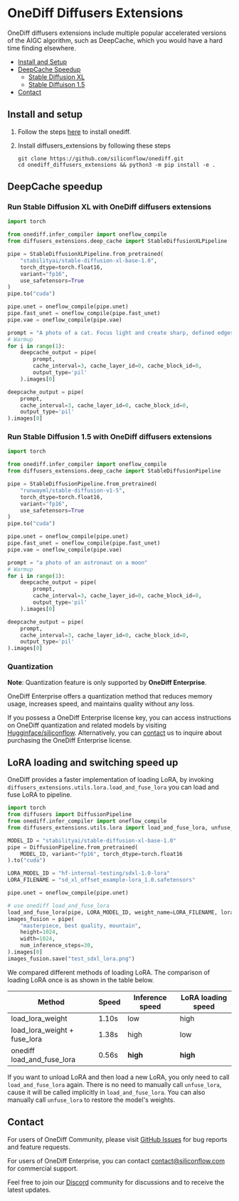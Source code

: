 # OneDiff Diffusers Extensions

OneDiff diffusers extensions include multiple popular accelerated versions of the AIGC algorithm, such as DeepCache, which you would have a hard time finding elsewhere.

- [Install and Setup](#install-and-setup)
- [DeepCache Speedup](#deepcache-speedup)
    - [Stable Diffusion XL](#run-stable-diffusion-xl-with-onediff-diffusers-extensions)
    - [Stable Diffuison 1.5](#run-stable-diffusion-15-with-onediff-diffusers-extensions)
- [Contact](#contact)

## Install and setup

1. Follow the steps [here](https://github.com/siliconflow/onediff?tab=readme-ov-file#install-from-source) to install onediff. 

2. Install diffusers_extensions by following these steps

    ```
    git clone https://github.com/siliconflow/onediff.git
    cd onediff_diffusers_extensions && python3 -m pip install -e .
    ```

## DeepCache speedup

### Run Stable Diffusion XL with OneDiff diffusers extensions

```python
import torch

from onediff.infer_compiler import oneflow_compile
from diffusers_extensions.deep_cache import StableDiffusionXLPipeline

pipe = StableDiffusionXLPipeline.from_pretrained(
    "stabilityai/stable-diffusion-xl-base-1.0",
    torch_dtype=torch.float16,
    variant="fp16",
    use_safetensors=True
)
pipe.to("cuda")

pipe.unet = oneflow_compile(pipe.unet)
pipe.fast_unet = oneflow_compile(pipe.fast_unet)
pipe.vae = oneflow_compile(pipe.vae)

prompt = "A photo of a cat. Focus light and create sharp, defined edges."
# Warmup
for i in range(1):
    deepcache_output = pipe(
        prompt, 
        cache_interval=3, cache_layer_id=0, cache_block_id=0,
        output_type='pil'
    ).images[0]

deepcache_output = pipe(
    prompt, 
    cache_interval=3, cache_layer_id=0, cache_block_id=0,
    output_type='pil'
).images[0]
```

### Run Stable Diffusion 1.5 with OneDiff diffusers extensions

```python
import torch

from onediff.infer_compiler import oneflow_compile
from diffusers_extensions.deep_cache import StableDiffusionPipeline

pipe = StableDiffusionPipeline.from_pretrained(
    "runwayml/stable-diffusion-v1-5",
    torch_dtype=torch.float16,
    variant="fp16",
    use_safetensors=True
)
pipe.to("cuda")

pipe.unet = oneflow_compile(pipe.unet)
pipe.fast_unet = oneflow_compile(pipe.fast_unet)
pipe.vae = oneflow_compile(pipe.vae)

prompt = "a photo of an astronaut on a moon"
# Warmup
for i in range(1):
    deepcache_output = pipe(
        prompt, 
        cache_interval=3, cache_layer_id=0, cache_block_id=0,
        output_type='pil'
    ).images[0]

deepcache_output = pipe(
    prompt, 
    cache_interval=3, cache_layer_id=0, cache_block_id=0,
    output_type='pil'
).images[0]
```

### Quantization

**Note**: Quantization feature is only supported by **OneDiff Enterprise**.

OneDiff Enterprise offers a quantization method that reduces memory usage, increases speed, and maintains quality without any loss.

If you possess a OneDiff Enterprise license key, you can access instructions on OneDiff quantization and related models by visiting [Hugginface/siliconflow](https://huggingface.co/siliconflow). Alternatively, you can [contact](#contact) us to inquire about purchasing the OneDiff Enterprise license.

## LoRA loading and switching speed up

OneDiff provides a faster implementation of loading LoRA, by invoking `diffusers_extensions.utils.lora.load_and_fuse_lora` you can load and fuse LoRA to pipeline.

```python
import torch
from diffusers import DiffusionPipeline
from onediff.infer_compiler import oneflow_compile
from diffusers_extensions.utils.lora import load_and_fuse_lora, unfuse_lora

MODEL_ID = "stabilityai/stable-diffusion-xl-base-1.0"
pipe = DiffusionPipeline.from_pretrained(
    MODEL_ID, variant="fp16", torch_dtype=torch.float16
).to("cuda")

LORA_MODEL_ID = "hf-internal-testing/sdxl-1.0-lora"
LORA_FILENAME = "sd_xl_offset_example-lora_1.0.safetensors"

pipe.unet = oneflow_compile(pipe.unet)

# use onediff load_and_fuse_lora
load_and_fuse_lora(pipe, LORA_MODEL_ID, weight_name=LORA_FILENAME, lora_scale=1.0)
images_fusion = pipe(
    "masterpiece, best quality, mountain",
    height=1024,
    width=1024,
    num_inference_steps=30,
).images[0]
images_fusion.save("test_sdxl_lora.png")
```

We compared different methods of loading LoRA. The comparison of loading LoRA once is as shown in the table below.

| Method                           | Speed | Inference speed | LoRA loading speed    |
|----------------------------------|-------|------------------|-----------------------|
| load_lora_weight                 | 1.10s | low              | high                  |
| load_lora_weight + fuse_lora     | 1.38s | high             | low                   |
| onediff load_and_fuse_lora       | 0.56s | **high**         | **high**              |

If you want to unload LoRA and then load a new LoRA, you only need to call `load_and_fuse_lora` again. There is no need to manually call `unfuse_lora`, cause it will be called implicitly in `load_and_fuse_lora`. You can also manually call `unfuse_lora` to restore the model's weights.

## Contact

For users of OneDiff Community, please visit [GitHub Issues](https://github.com/siliconflow/onediff/issues) for bug reports and feature requests.

For users of OneDiff Enterprise, you can contact contact@siliconflow.com for commercial support.

Feel free to join our [Discord](https://discord.gg/RKJTjZMcPQ) community for discussions and to receive the latest updates.